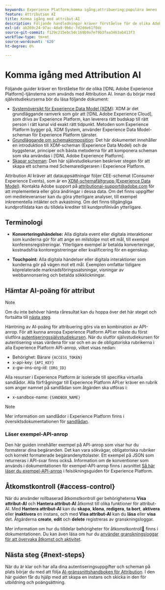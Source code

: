 ```yaml
---
keywords: Experience Platform;komma igång;attribuering;populära ämnen
feature: Attribution AI
title: Komma igång med attribut-AI
description: Följande handledningar kräver förståelse för de olika Adobe Experience Platform-tjänster som används för att använda Attribution AI. Innan du börjar med självstudiekurserna bör du läsa följande dokument.
exl-id: ab269c24-97ac-4da9-9b6c-7d2dde61f0dc
source-git-commit: f129c215ebc5dc169b9a7ef9b3faa3463ab413f3
workflow-type: tm+mt
source-wordcount: '620'
ht-degree: 0%

---
```


# Komma igång med Attribution AI

Följande guider kräver en förståelse för de olika [!DNL Adobe Experience Platform]-tjänsterna som används med Attribution AI. Innan du börjar med självstudiekurserna bör du läsa följande dokument:

- [Systemöversikt för Experience Data Model (XDM)](../../xdm/home.md): XDM är det grundläggande ramverk som gör att [!DNL Adobe Experience Cloud], som drivs av Experience Platform, kan leverera rätt budskap till rätt person i rätt kanal vid exakt rätt tidpunkt. Metoden som Experience Platform bygger på, XDM System, använder Experience Data Model-scheman för Experience Platform tjänster.
- [Grundläggande om schemakomposition](../../xdm/schema/composition.md): Det här dokumentet innehåller en introduktion till XDM-scheman (Experience Data Model) och de byggstenar, principer och bästa metoderna för att komponera scheman som ska användas i [!DNL Adobe Experience Platform].
- [Skapar scheman](../../xdm/tutorials/create-schema-ui.md): Den här självstudiekursen beskriver stegen för att skapa ett schema med Schemaredigeraren i Experience Platform.

Attribution AI kräver att datauppsättningar följer CEE-schemat (Consumer Experience Events), som är en [XDM-schemafältgrupp (Experience Data Model)](../../xdm/home.md). Kontakta Adobe support på attributionai-support@adobe.com för att implementera eller göra ändringar i dessa data. Om det finns uppgifter om medieleveranser kan du göra ytterligare analyser, till exempel inkrementella intäkter och avkastning. Om det finns tillgängliga kundprofildata kan du tilldela krediter till kundprofilnivån ytterligare.

## Terminologi

- **Konverteringshändelse:** Alla digitala event eller digitala interaktioner som kunderna gör för att ange en milstolpe mot ett mål, till exempel konferensregistreringar. Ytterligare exempel är betalda konverteringar, kostnadsfria kontoregistreringar eller kvalificering för en egenskap.

- **Touchpoint:** Alla digitala händelser eller digitala interaktioner som kunderna gör på vägen mot ett mål. Exemplen omfattar tidigare köprelaterade marknadsföringssatsningar, visningar av webbannonsering och betalda sökklickningar.

## Hämtar AI-poäng för attribut

>[!NOTE]
>
>Om du inte behöver hämta råresultat kan du hoppa över det här steget och fortsätta till [nästa steg](#next-steps).

Hämtning av AI-poäng för attribuering görs via en kombination av API-anrop. För att kunna anropa Experience Platform API:er måste du först slutföra [autentiseringssjälvstudiekursen](https://www.adobe.com/go/platform-api-authentication-en). När du slutför självstudiekursen för autentisering visas värdena för var och en av de obligatoriska rubrikerna i alla Experience Platform API-anrop, vilket visas nedan:

- Behörighet: Bärare `{ACCESS_TOKEN}`
- x-api-key: `{API_KEY}`
- x-gw-ims-org-id: `{ORG_ID}`

Alla resurser i Experience Platform är isolerade till specifika virtuella sandlådor. Alla förfrågningar till Experience Platform API:er kräver en rubrik som anger namnet på sandlådan som åtgärden ska utföras i:

- x-sandbox-name: `{SANDBOX_NAME}`

>[!NOTE]
>
>Mer information om sandlådor i Experience Platform finns i översiktsdokumentationen för [sandlådan](../../sandboxes/home.md).

### Läser exempel-API-anrop

Den här guiden innehåller exempel på API-anrop som visar hur du formaterar dina begäranden. Det kan vara sökvägar, obligatoriska rubriker och korrekt formaterade begärandenyttolaster. Ett exempel på JSON som returneras i API-svar finns också. Information om de konventioner som används i dokumentationen för exempel-API-anrop finns i avsnittet [Så här läser du exempel-API-anrop](../../landing/troubleshooting.md) i felsökningsguiden för Experience Platform.

## Åtkomstkontroll {#access-control}

När du använder rollbaserad åtkomstkontroll ger behörigheterna **Visa attribut-AI** och **Hantera attribut-AI** åtkomst till olika funktioner för attribut-AI. Med **Hantera attribut-AI** kan du **skapa**, **klona**, **redigera**, **ta bort**, **aktivera** eller **inaktivera** en instans, och med **Visa attribut-AI** kan du **läsa** eller **visa** det. Åtgärderna **create**, **edit** och **delete** registreras av granskningsloggar.

Mer information om hur du tilldelar behörigheter för åtkomstkontroll[&#128279;](../../../help/access-control/home.md) finns i dokumentationen. Du kan även läsa om hur du [använder granskningsloggar för att övervaka åtkomst och aktivitet](../../../help/landing/governance-privacy-security/audit-logs/overview.md).

## Nästa steg {#next-steps}

När du är klar och har alla dina autentiseringsuppgifter och scheman på plats börjar du med att följa [AI-gränssnittshandboken för Attribution](./user-guide.md). I den här guiden får du hjälp med att skapa en instans och skicka in den för utbildning och poängsättning.
